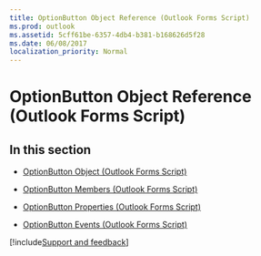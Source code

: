 ```yaml
---
title: OptionButton Object Reference (Outlook Forms Script)
ms.prod: outlook
ms.assetid: 5cff61be-6357-4db4-b381-b168626d5f28
ms.date: 06/08/2017
localization_priority: Normal
---
```



# OptionButton Object Reference (Outlook Forms Script)

## In this section


-  [OptionButton Object (Outlook Forms Script)](Outlook.optionbutton.md)
    
-  [OptionButton Members (Outlook Forms Script)](Outlook.optionbutton(members).md)
    
-  [OptionButton Properties (Outlook Forms Script)](Outlook.optionbutton(properties).md)
    
-  [OptionButton Events (Outlook Forms Script)](Outlook.optionbutton(events).md)

[!include[Support and feedback](~/includes/feedback-boilerplate.md)]
